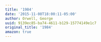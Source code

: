 ```yaml
---
title: '1984'
date: '2015-11-08T18:00:11-05:00'
author: Orwell, George
uuid: 9139ec85-ba74-4611-b129-15774149e1c7
original_title: '1984'
amazon: true
---
```



